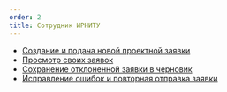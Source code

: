 ```yaml
---
order: 2
title: Сотрудник ИРНИТУ
---
```


-  [Создание и подача новой проектной заявки](./sozdanie-i-podacha-novoi-proektnoi-zayavki.md)
-  [Просмотр своих заявок](./prosmotr-svoih-zayavok.md)
-  [Сохранение отклоненной заявки в черновик](./sohranenie-otklonenoi-zayavki-v-chernovik.md)
-  [Исправление ошибок и повторная отправка заявки](./ispravlenie-oshibok-i-povtornaya-otpravka-zayavki.md)
